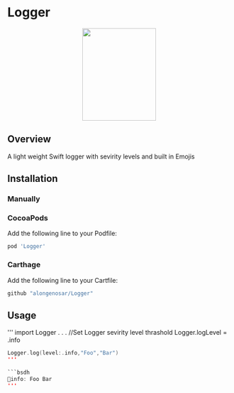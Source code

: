 # Logger
<p align="center">
  <img width="166" height="208" src="https://github.com/alongenosar/Logger/blob/master/light.png">
</p>


## Overview
A light weight Swift logger with sevirity levels and built in Emojis

## Installation

### Manually


### CocoaPods
Add the following line to your Podfile:

```bash
pod 'Logger'
```

### Carthage
Add the following line to your Cartfile:

```bash
github "alongenosar/Logger"
```

## Usage
'''
import Logger
.
.
.
//Set Logger sevirity level thrashold 
Logger.logLevel = .info

```swift
Logger.log(level:.info,"Foo","Bar")
'''

```bsdh 
🔵info: Foo Bar
'''






